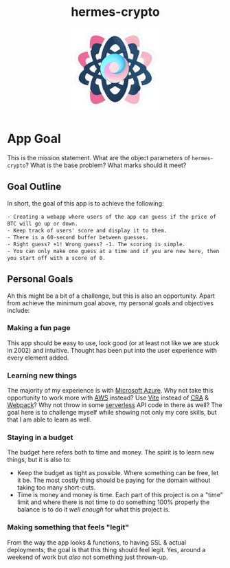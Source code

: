<h1 align="center"> hermes-crypto</h1>
<p align="center"><img alt="hermes-crypto" src="./../src/assets/svg/hermes-crypto-logo.svg" width="200"></p>

# App Goal

This is the mission statement. What are the object parameters of `hermes-crypto`? What is the base problem? What marks should it meet?

## Goal Outline

In short, the goal of this app is to achieve the following:

```
- Creating a webapp where users of the app can guess if the price of BTC will go up or down.
- Keep track of users' score and display it to them.
- There is a 60-second buffer between guesses.
- Right guess? +1! Wrong guess? -1. The scoring is simple.
- You can only make one guess at a time and if you are new here, then you start off with a score of 0.
```

## Personal Goals

Ah this might be a bit of a challenge, but this is also an opportunity. Apart from achieve the minimum goal above, my personal goals and objectives include:

### Making a fun page

This app should be easy to use, look good (or at least not like we are stuck in 2002) and intuitive. Thought has been put into the user experience with every element added.

### Learning new things

The majority of my experience is with [Microsoft Azure](https://azure.microsoft.com/en-us). Why not take this opportunity to work more with [AWS](https://aws.amazon.com/free/?gclid=CjwKCAjw2dG1BhB4EiwA998cqPI88jxIWR8kZ0xNAw04eCnmxbf9p86htDlwNYuRfe7VUQkdn2r6iRoCa1YQAvD_BwE&trk=946a9192-9b37-44c7-8b34-dbfa59d5a000&sc_channel=ps&ef_id=CjwKCAjw2dG1BhB4EiwA998cqPI88jxIWR8kZ0xNAw04eCnmxbf9p86htDlwNYuRfe7VUQkdn2r6iRoCa1YQAvD_BwE:G:s&s_kwcid=AL!4422!3!455709741510!e!!g!!aws!10817378570!108173613722&all-free-tier.sort-by=item.additionalFields.SortRank&all-free-tier.sort-order=asc&awsf.Free%20Tier%20Types=*all&awsf.Free%20Tier%20Categories=*all) instead? Use [Vite](https://vitejs.dev/) instead of [CRA](https://create-react-app.dev/) & [Webpack](https://webpack.js.org/)? Why not throw in some [serverless](https://www.datadoghq.com/knowledge-center/serverless-architecture/) API code in there as well? The goal here is to challenge myself while showing not only my core skills, but that I am able to learn as well. 

### Staying in a budget

The budget here refers both to time and money. The spirit is to learn new things, but it is also to:

-   Keep the budget as tight as possible. Where something can be free, let it be. The most costly thing should be paying for the domain without taking too many short-cuts.
-   Time is money and money is time. Each part of this project is on a "time" limit and where there is not time to do something 100% properly the balance is to do it _well enough_ for what this project is.

### Making something that feels "legit"

From the way the app looks & functions, to having SSL & actual deployments; the goal is that this thing should feel legit. Yes, around a weekend of work but _also_ not something just thrown-up.
